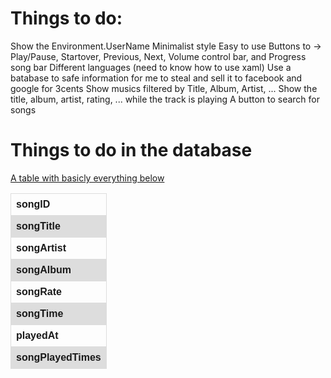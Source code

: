 <style>
table {
  font-family: arial, sans-serif;
  border-collapse: collapse;
  width: 100%;
}

td, th {
  border: 1px solid #dddddd;
  text-align: left;
  padding: 8px;
}

tr:nth-child(even) {
  background-color: #dddddd;
}
</style>

<h1>Things to do:</h1>

Show the Environment.UserName
Minimalist style
Easy to use
Buttons to -> Play/Pause, Startover, Previous, Next, Volume control bar, and Progress song bar
Different languages (need to know how to use xaml)
Use a batabase to safe information for me to steal and sell it to facebook and google for 3cents
Show musics filtered by Title, Album, Artist, ...
Show the title, album, artist, rating, ... while the track is playing
A button to search for songs


<h1>Things to do in the database</h1>

<u>A table with basicly everything below</u>

<table name="playHistory"> <!-- or songHistory smt like dat-->
    <tr>
        <th>songID</th>
    </tr>
    <tr>
        <th>songTitle</th>
    </tr>
    <tr>
        <th>songArtist</th>
    </tr>
    <tr>
        <th>songAlbum</th>
    </tr>
    <tr>
        <th>songRate</th>
    </tr>
    <tr>
        <th>songTime</th> <!-- maybe in seconds idk -->
    </tr>
    <tr>
        <th>playedAt</th> <!-- system time when the song was played -->
    </tr>
    <tr>
        <th>songPlayedTimes</th>
    </tr>
</table>
